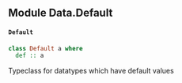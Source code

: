 ## Module Data.Default

#### `Default`

``` purescript
class Default a where
  def :: a
```

Typeclass for datatypes which have default values


